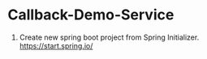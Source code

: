 # Callback-Demo-Service

1. Create new spring boot  project from Spring Initializer.
https://start.spring.io/


